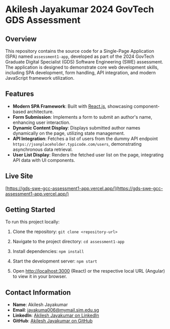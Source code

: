 # Akilesh Jayakumar 2024 GovTech GDS Assessment

## Overview

This repository contains the source code for a Single-Page Application (SPA) named `assessment1-app`, developed as part of the 2024 GovTech Graduate Digital Specialist (GDS) Software Engineering (SWE) assessment. The application is designed to demonstrate core web development skills, including SPA development, form handling, API integration, and modern JavaScript framework utilization.

## Features

- **Modern SPA Framework**: Built with [React.js](https://reactjs.org/), showcasing component-based architecture.
- **Form Submission**: Implements a form to submit an author's name, enhancing user interaction.
- **Dynamic Content Display**: Displays submitted author names dynamically on the page, utilizing state management.
- **API Integration**: Fetches a list of users from the dummy API endpoint `https://jsonplaceholder.typicode.com/users`, demonstrating asynchronous data retrieval.
- **User List Display**: Renders the fetched user list on the page, integrating API data with UI components.

## Live Site

[https://gds-swe-gcc-assessment1-app.vercel.app/](https://gds-swe-gcc-assessment1-app.vercel.app/)

## Getting Started

To run this project locally:

1. Clone the repository: `git clone <repository-url>`
2. Navigate to the project directory: `cd assessment1-app`
3. Install dependencies: `npm install`
4. Start the development server: `npm start`

5. Open [http://localhost:3000](http://localhost:3000) (React) or the respective local URL (Angular) to view it in your browser.

## Contact Information

- **Name**: Akilesh Jayakumar
- **Email**: jayakuma006@mymail.sim.edu.sg
- **LinkedIn**: [Akilesh Jayakumar on LinkedIn](https://www.linkedin.com/in/akileshjayakumar/)
- **GitHub**: [Akilesh Jayakumar on GitHub](https://github.com/akileshjayakumar)
